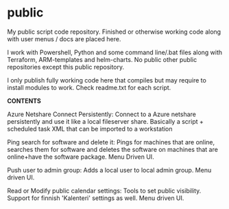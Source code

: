 # public
My public script code repository. Finished or otherwise working code along with user menus / docs are placed here. 

I work with Powershell, Python and some command line/.bat files along with Terraform, ARM-templates and helm-charts. No public other public repositories except this public repository. 

I only publish fully working code here that compiles but may require to install modules to work. Check readme.txt for each script. 

**CONTENTS**

Azure Netshare Connect Persistently: Connect to a Azure netshare persistently and use it like a local fileserver share. Basically a script + scheduled task XML that can be imported to a workstation

Ping search for software and delete it: Pings for machines that are online, searches them for software and deletes the software on machines that are online+have the software package. Menu Driven UI.

Push user to admin group: Adds a local user to local admin group. Menu driven UI. 

Read or Modify public calendar settings: Tools to set public visibility. Support for finnish 'Kalenteri' settings as well. Menu driven UI. 

